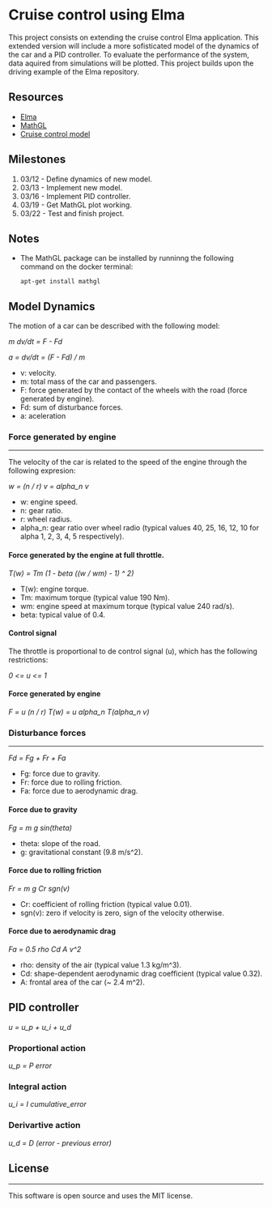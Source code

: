 # Cruise control using Elma

This project consists on extending the cruise control Elma application. This extended version will include a more sofisticated model of the dynamics of the car and a PID controller. To evaluate the performance of the system, data aquired from simulations will be plotted. This project builds upon the driving example of the Elma repository. 

## Resources

- [Elma](https://github.com/klavinslab/elma.git)
- [MathGL](http://mathgl.sourceforge.net/doc_en/Main.html)
- [Cruise control model](http://www.cds.caltech.edu/~murray/amwiki/index.php/Cruise_control)


## Milestones

1. 03/12 - Define dynamics of new model.
2. 03/13 - Implement new model.
3. 03/16 - Implement PID controller. 
4. 03/19 - Get MathGL plot working.
5. 03/22 - Test and finish project.

## Notes

- The MathGL package can be installed by runninng the following command on the docker terminal:
    
      apt-get install mathgl

## Model Dynamics

The motion of a car can be described with the following model:

  *m dv/dt = F - Fd*

  *a = dv/dt = (F - Fd) / m*

  - v: velocity.
  - m: total mass of the car and passengers. 
  - F: force generated by the contact of the wheels with the road (force generated by engine). 
  - Fd: sum of disturbance forces.
  - a: aceleration

### Force generated by engine
---

The velocity of the car is related to the speed of the engine through the following expresion:

  *w = (n / r) v = alpha_n v*
    
  - w: engine speed.     
  - n: gear ratio.     
  - r: wheel radius.     
  - alpha_n: gear ratio over wheel radio (typical values 40, 25, 16, 12, 10 for alpha 1, 2, 3, 4, 5 respectively).     

#### Force generated by the engine at full throttle.

  *T(w) = Tm (1 - beta ((w / wm) - 1) ^ 2)*
 
  - T(w): engine torque. 
  - Tm: maximum torque (typical value 190 Nm).
  - wm: engine speed at maximum torque (typical value 240 rad/s).
  - beta: typical value of 0.4.

#### Control signal

The throttle is proportional to de control signal (u), which has the following restrictions:

  *0 <= u <= 1*
    
#### Force generated by engine
  
  *F = u (n / r) T(w) = u alpha_n T(alpha_n v)*
    
### Disturbance forces 
---

  *Fd = Fg + Fr + Fa*
    
  - Fg: force due to gravity.
  - Fr: force due to rolling friction. 
  - Fa: force due to aerodynamic drag.  

#### Force due to gravity

  *Fg = m g sin(theta)* 
  
  - theta: slope of the road.
  - g: gravitational constant (9.8 m/s^2).

#### Force due to rolling friction

  *Fr = m g Cr sgn(v)*
    
  - Cr: coefficient of rolling friction (typical value 0.01).
  - sgn(v): zero if velocity is zero, sign of the velocity otherwise.

#### Force due to aerodynamic drag

  *Fa = 0.5 rho Cd A v^2*
    
  - rho: density of the air (typical value 1.3 kg/m^3).
  - Cd: shape-dependent aerodynamic drag coefficient (typical value 0.32).
  - A: frontal area of the car (~ 2.4 m^2).
  
## PID controller

  *u = u_p + u_i + u_d*

### Proportional action

  *u_p = P error*  
  
### Integral action

  *u_i = I cumulative_error*
  
### Derivartive action

  *u_d = D (error - previous error)* 
  
  

## License
---

This software is open source and uses the MIT license. 
